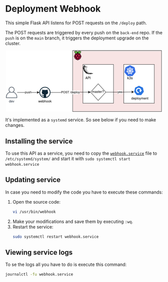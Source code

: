 # Deployment Webhook
This simple Flask API listens for POST requests on the `/deploy` path.

The POST requests are triggered by every push on the `back-end` repo. If the `push` is on the `main` branch, it triggers the deployment upgrade on the cluster. 

<p align="center">
<img src="imgs/diagram.png" width="500" alt="diagram">
</p>

It's implemented as a `systemd` service. So see below if you need to make changes.

## Installing the service

To use this API as a service, you need to copy the [`webhook.service`](webhook.service) file to `/etc/systemd/system/` and start it with `sudo systemctl start webhook.service`

## Updating service

In case you need to modify the code you have to execute these commands:

1. Open the source code:
   ```bash
   vi /usr/bin/webhook
   ```
2. Make your modifications and save them by executing `:wq`.
3. Restart the service:
   ```bash
   sudo systemctl restart webhook.service
   ```

## Viewing service logs

To se the logs all you have to do is execute this command:

```bash
journalctl -fu webhook.service
```